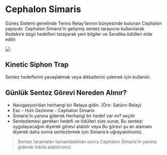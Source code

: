 # Cephalon Simaris

Güneş Sistemi genelinde Tenno Relay’larının bünyesinde bulunan Cephalon yapısıdır. Cephalon Simaris’in gelişmiş sentez tarayıcısı kullanılarak Kodeks’e özgü hedefleri tarayarak yeni bilgiler ve Sendika ödülleri elde edilir.

![](https://imgbbb.com/images/2020/02/29/assets_-lgoamcq2h0squvaydqb_-lhznolo0rpkxafjwfkp_-lhzo7s4zz7oxmsi7laq_1.png)

## Kinetic Siphon Trap

Sentez hedeflerini yavaşlatmak veya dikkatlerini çekmek için kullanılır.

## Günlük Sentez Görevi Nereden Alınır?

* Navigasyon’dan herhangi bir Relaya gidin. \(Örn: Satürn-Relay\)
* Esc - Hızlı Gezinme - Cephalon Simaris
* Simaris’in yanına giderek Herhangi bir hedef var mı? seçilir
* Sentezlemesi gereken hedefi ve ödülleri size sunar, Bu sentezi uygulayacağım diyerek görevi alabilir veya Bu görevi şu an alamam diyerek daha sonra sentezlemek için Simaris’e uğrayabilirsiniz.

> Sentez taramaları tamamladıktan sonra Cephalon Simaris’in yanına giderek ödülü alabilirsiniz.

